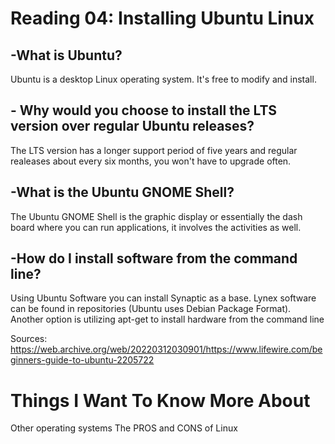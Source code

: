 # Reading 04: Installing Ubuntu Linux

## -What is Ubuntu?
Ubuntu is a desktop Linux operating system. It's free to modify and install.

## - Why would you choose to install the LTS version over regular Ubuntu releases?
The LTS version has a longer support period of five years and regular realeases about every six months, you won't have to upgrade often. 

## -What is the Ubuntu GNOME Shell?
The Ubuntu GNOME Shell is the graphic display or essentially the dash board where you can run applications, it involves the activities as well.  

## -How do I install software from the command line?
Using Ubuntu Software you can install Synaptic as a base. Lynex software can be found in repositories (Ubuntu uses Debian Package Format). Another option is utilizing apt-get to install hardware from the command line 

Sources: https://web.archive.org/web/20220312030901/https://www.lifewire.com/beginners-guide-to-ubuntu-2205722
[
](https://youtu.be/5ocq6_3-nEw?si=z8FSCJEeyjNt4-yZ)


# Things I Want To Know More About 
Other operating systems 
The PROS and CONS of Linux

